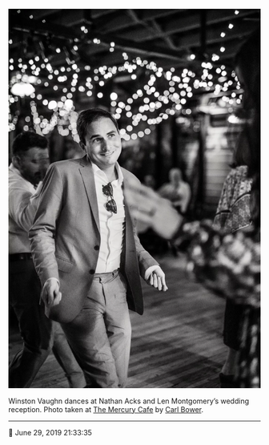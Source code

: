 ![Winston Vaughn dances](assets/abf1643eac818117c08db0ca3cf819e7.webp)

Winston Vaughn dances at Nathan Acks and Len Montgomery’s wedding reception. Photo taken at [The Mercury Cafe](http://mercurycafe.com/) by [Carl Bower](http://carlbowerphotos.com/).

- - - -

📅 June 29, 2019 21:33:35
